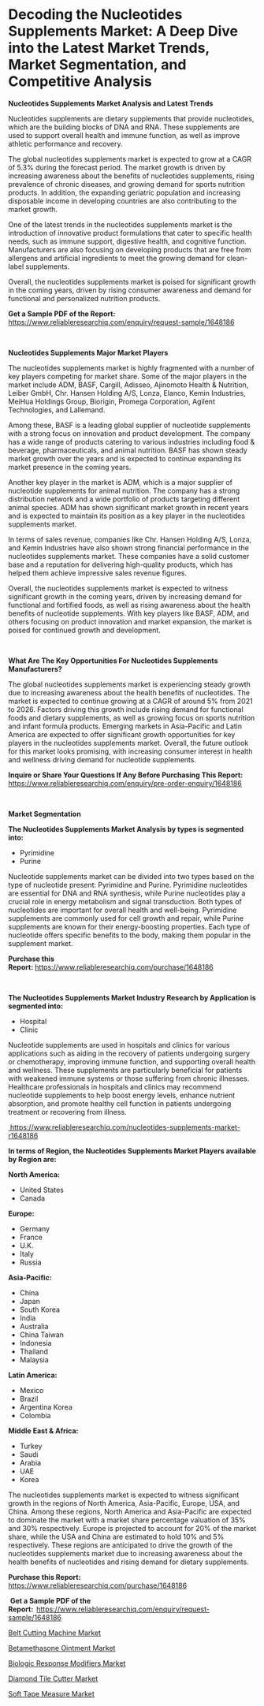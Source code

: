 <p><h1>Decoding the Nucleotides Supplements Market: A Deep Dive into the Latest Market Trends, Market Segmentation, and Competitive Analysis</h1></p><p><strong>Nucleotides Supplements Market Analysis and Latest Trends</strong></p>
<p><p>Nucleotides supplements are dietary supplements that provide nucleotides, which are the building blocks of DNA and RNA. These supplements are used to support overall health and immune function, as well as improve athletic performance and recovery.</p><p>The global nucleotides supplements market is expected to grow at a CAGR of 5.3% during the forecast period. The market growth is driven by increasing awareness about the benefits of nucleotides supplements, rising prevalence of chronic diseases, and growing demand for sports nutrition products. In addition, the expanding geriatric population and increasing disposable income in developing countries are also contributing to the market growth.</p><p>One of the latest trends in the nucleotides supplements market is the introduction of innovative product formulations that cater to specific health needs, such as immune support, digestive health, and cognitive function. Manufacturers are also focusing on developing products that are free from allergens and artificial ingredients to meet the growing demand for clean-label supplements.</p><p>Overall, the nucleotides supplements market is poised for significant growth in the coming years, driven by rising consumer awareness and demand for functional and personalized nutrition products.</p></p>
<p><strong>Get a Sample PDF of the Report:&nbsp;</strong> <a href="https://www.reliableresearchiq.com/enquiry/request-sample/1648186">https://www.reliableresearchiq.com/enquiry/request-sample/1648186</a></p>
<p>&nbsp;</p>
<p><strong>Nucleotides Supplements Major Market Players</strong></p>
<p><p>The nucleotides supplements market is highly fragmented with a number of key players competing for market share. Some of the major players in the market include ADM, BASF, Cargill, Adisseo, Ajinomoto Health & Nutrition, Leiber GmbH, Chr. Hansen Holding A/S, Lonza, Elanco, Kemin Industries, MeiHua Holdings Group, Biorigin, Promega Corporation, Agilent Technologies, and Lallemand.</p><p>Among these, BASF is a leading global supplier of nucleotide supplements with a strong focus on innovation and product development. The company has a wide range of products catering to various industries including food & beverage, pharmaceuticals, and animal nutrition. BASF has shown steady market growth over the years and is expected to continue expanding its market presence in the coming years.</p><p>Another key player in the market is ADM, which is a major supplier of nucleotide supplements for animal nutrition. The company has a strong distribution network and a wide portfolio of products targeting different animal species. ADM has shown significant market growth in recent years and is expected to maintain its position as a key player in the nucleotides supplements market.</p><p>In terms of sales revenue, companies like Chr. Hansen Holding A/S, Lonza, and Kemin Industries have also shown strong financial performance in the nucleotides supplements market. These companies have a solid customer base and a reputation for delivering high-quality products, which has helped them achieve impressive sales revenue figures.</p><p>Overall, the nucleotides supplements market is expected to witness significant growth in the coming years, driven by increasing demand for functional and fortified foods, as well as rising awareness about the health benefits of nucleotide supplements. With key players like BASF, ADM, and others focusing on product innovation and market expansion, the market is poised for continued growth and development.</p></p>
<p>&nbsp;</p>
<p><strong>What Are The Key Opportunities For Nucleotides Supplements Manufacturers?</strong></p>
<p><p>The global nucleotides supplements market is experiencing steady growth due to increasing awareness about the health benefits of nucleotides. The market is expected to continue growing at a CAGR of around 5% from 2021 to 2026. Factors driving this growth include rising demand for functional foods and dietary supplements, as well as growing focus on sports nutrition and infant formula products. Emerging markets in Asia-Pacific and Latin America are expected to offer significant growth opportunities for key players in the nucleotides supplements market. Overall, the future outlook for this market looks promising, with increasing consumer interest in health and wellness driving demand for nucleotide supplements.</p></p>
<p><strong>Inquire or Share Your Questions If Any Before Purchasing This Report:</strong> <a href="https://www.reliableresearchiq.com/enquiry/pre-order-enquiry/1648186">https://www.reliableresearchiq.com/enquiry/pre-order-enquiry/1648186</a></p>
<p>&nbsp;</p>
<p><strong>Market Segmentation</strong></p>
<p><strong>The Nucleotides Supplements Market Analysis by types is segmented into:</strong></p>
<p><ul><li>Pyrimidine</li><li>Purine</li></ul></p>
<p><p>Nucleotide supplements market can be divided into two types based on the type of nucleotide present: Pyrimidine and Purine. Pyrimidine nucleotides are essential for DNA and RNA synthesis, while Purine nucleotides play a crucial role in energy metabolism and signal transduction. Both types of nucleotides are important for overall health and well-being. Pyrimidine supplements are commonly used for cell growth and repair, while Purine supplements are known for their energy-boosting properties. Each type of nucleotide offers specific benefits to the body, making them popular in the supplement market.</p></p>
<p><strong>Purchase this Report:&nbsp;</strong><a href="https://www.reliableresearchiq.com/purchase/1648186">https://www.reliableresearchiq.com/purchase/1648186</a></p>
<p>&nbsp;</p>
<p><strong>The Nucleotides Supplements Market Industry Research by Application is segmented into:</strong></p>
<p><ul><li>Hospital</li><li>Clinic</li></ul></p>
<p><p>Nucleotide supplements are used in hospitals and clinics for various applications such as aiding in the recovery of patients undergoing surgery or chemotherapy, improving immune function, and supporting overall health and wellness. These supplements are particularly beneficial for patients with weakened immune systems or those suffering from chronic illnesses. Healthcare professionals in hospitals and clinics may recommend nucleotide supplements to help boost energy levels, enhance nutrient absorption, and promote healthy cell function in patients undergoing treatment or recovering from illness.</p></p>
<p><a href="https://www.reliableresearchiq.com/nucleotides-supplements-market-r1648186">&nbsp;https://www.reliableresearchiq.com/nucleotides-supplements-market-r1648186</a></p>
<p><strong>In terms of Region, the Nucleotides Supplements Market Players available by Region are:</strong></p>
<p>
    <p> <strong> North America: </strong>
        <ul>
            <li>United States</li>
            <li>Canada</li>
        </ul>
        </p> 
    <p> <strong> Europe: </strong>
        <ul>
            <li>Germany</li>
            <li>France</li>
            <li>U.K.</li>
            <li>Italy</li>
            <li>Russia</li>
        </ul>
        </p> 
    <p> <strong> Asia-Pacific: </strong>
        <ul>
            <li>China</li>
            <li>Japan</li>
            <li>South Korea</li>
            <li>India</li>
            <li>Australia</li>
            <li>China Taiwan</li>
            <li>Indonesia</li>
            <li>Thailand</li>
            <li>Malaysia</li>
        </ul>
        </p> 
    <p> <strong> Latin America: </strong>
        <ul>
            <li>Mexico</li>
            <li>Brazil</li>
            <li>Argentina Korea</li>
            <li>Colombia</li>
        </ul>
        </p> 
    <p> <strong> Middle East & Africa: </strong>
        <ul>
            <li>Turkey</li>
            <li>Saudi</li>
            <li>Arabia</li>
            <li>UAE</li>
            <li>Korea</li>
        </ul>
    </p>
    </p>
<p><p>The nucleotides supplements market is expected to witness significant growth in the regions of North America, Asia-Pacific, Europe, USA, and China. Among these regions, North America and Asia-Pacific are expected to dominate the market with a market share percentage valuation of 35% and 30% respectively. Europe is projected to account for 20% of the market share, while the USA and China are estimated to hold 10% and 5% respectively. These regions are anticipated to drive the growth of the nucleotides supplements market due to increasing awareness about the health benefits of nucleotides and rising demand for dietary supplements.</p></p>
<p><strong>Purchase this Report: </strong><a href="https://www.reliableresearchiq.com/purchase/1648186">https://www.reliableresearchiq.com/purchase/1648186</a></p>
<p>&nbsp;<strong>Get a Sample PDF of the Report:&nbsp;&nbsp;</strong><a href="https://www.reliableresearchiq.com/enquiry/request-sample/1648186">https://www.reliableresearchiq.com/enquiry/request-sample/1648186</a></p>
<p><strong></strong></p>
<p><p><a href="https://medium.com/@rachel.baile55467/belt-cutting-machine-market-size-share-trends-analysis-report-by-product-less-than-300-volt-ecfa83d38e2f">Belt Cutting Machine Market</a></p><p><a href="https://github.com/VincentButlerjXXf/Market-Research-Report-List-1/blob/main/betamethasone-ointment-market.md">Betamethasone Ointment Market</a></p><p><a href="https://github.com/BurtonGALEN/Market-Research-Report-List-1/blob/main/biologic-response-modifiers-market.md">Biologic Response Modifiers Market</a></p><p><a href="https://medium.com/@rosslarkin2012/global-diamond-tile-cutter-industry-types-applications-market-players-regional-growth-analysis-a62078eb4233">Diamond Tile Cutter Market</a></p><p><a href="https://medium.com/@gwendolynbruen/soft-tape-measure-market-size-is-growing-at-cagr-of-4-4-be3577d7c3e2">Soft Tape Measure Market</a></p></p>